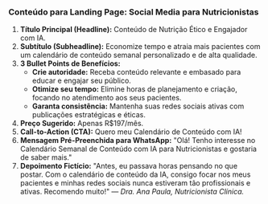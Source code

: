 ### **Conteúdo para Landing Page: Social Media para Nutricionistas**

1.  **Título Principal (Headline):** Conteúdo de Nutrição Ético e Engajador com IA.
2.  **Subtítulo (Subheadline):** Economize tempo e atraia mais pacientes com um calendário de conteúdo semanal personalizado e de alta qualidade.
3.  **3 Bullet Points de Benefícios:**
    *   **Crie autoridade:** Receba conteúdo relevante e embasado para educar e engajar seu público.
    *   **Otimize seu tempo:** Elimine horas de planejamento e criação, focando no atendimento aos seus pacientes.
    *   **Garanta consistência:** Mantenha suas redes sociais ativas com publicações estratégicas e éticas.
4.  **Preço Sugerido:** Apenas R$197/mês.
5.  **Call-to-Action (CTA):** Quero meu Calendário de Conteúdo com IA!
6.  **Mensagem Pré-Preenchida para WhatsApp:** "Olá! Tenho interesse no Calendário Semanal de Conteúdo com IA para Nutricionistas e gostaria de saber mais."
7.  **Depoimento Fictício:** "Antes, eu passava horas pensando no que postar. Com o calendário de conteúdo da IA, consigo focar nos meus pacientes e minhas redes sociais nunca estiveram tão profissionais e ativas. Recomendo muito!" — *Dra. Ana Paula, Nutricionista Clínica.*